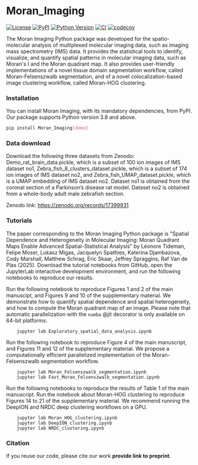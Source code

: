 # Moran_Imaging

[![License](https://img.shields.io/pypi/l/Moran_Imaging.svg?color=green)](https://github.com/vandeplaslab/Moran_Imaging/raw/master/LICENSE)
[![PyPI](https://img.shields.io/pypi/v/Moran_Imaging.svg?color=green)](https://pypi.org/project/Moran_Imaging)
[![Python Version](https://img.shields.io/pypi/pyversions/Moran_Imaging.svg?color=green)](https://python.org)
[![CI](https://github.com/vandeplaslab/Moran_Imaging/actions/workflows/ci.yml/badge.svg)](https://github.com/vandeplaslab/Moran_Imaging/actions/workflows/ci.yml)
[![codecov](https://codecov.io/gh/vandeplaslab/Moran_Imaging/branch/master/graph/badge.svg)](https://codecov.io/gh/vandeplaslab/Moran_Imaging)

The Moran Imaging Python package was developed for the spatio-molecular analysis of multiplexed molecular imaging data, such as imaging mass spectrometry (IMS) data. It provides the statistical tools to identify, visualize, and quantify spatial patterns in molecular imaging data, such as Moran's I and the Moran quadrant map. It also provides user-friendly implementations of a novel tissue domain segmentation workflow, called Moran-Felsenszwalb segmentation, and of a novel colocalization-based image clustering workflow, called Moran-HOG clustering.

### Installation

You can install Moran Imaging, with its mandatory dependencies, from PyPI. Our package supports Python version 3.8 and above.

```bash
pip install Moran_Imaging[demo]
```

### Data download

Download the following three datasets from Zenodo: Demo_rat_brain_data.pickle, which is a subset of 100 ion images of IMS dataset no1, Zebra_fish_8_clusters_dataset.pickle, which is a subset of 174 ion images of IMS dataset no2, and Zebra_fish_UMAP_dataset.pickle, which is a UMAP embedding of IMS dataset no2. Dataset no1 is obtained from the coronal section of a Parkinson’s disease rat model. Dataset no2 is obtained from a whole-body adult male zebrafish section. 

Zenodo link: https://zenodo.org/records/17399931

### Tutorials

The paper corresponding to the Moran Imaging Python package is "Spatial Dependence and Heterogeneity in Molecular Imaging: Moran Quadrant Maps Enable Advanced Spatial-Statistical Analysis" by Léonore Tideman, Felipe Moser, Lukasz Migas, Jacquelyn Spathies, Katerina  Djambazova, Cody Marshall, Matthew Schrag, Eric Skaar, Jeffrey Spraggins, Raf Van de Plas (2025). Download the tutorial notebooks from GitHub, open the JupyterLab interactive development environment, and run the following notebooks to reproduce our results. 

Run the following notebook to reproduce Figures 1 and 2 of the main manuscipt, and Figures 9 and 10 of the supplementary material. We demonstrate how to quantify spatial dependence and spatial heterogeneity, and how to compute the Moran quadrant map of an image. Please note that automatic parallelization with the `numba` @jit decorator is only available on 64-bit platforms.

        jupyter lab Exploratory_spatial_data_analysis.ipynb 

Run the following notebook to reproduce Figure 4 of the main manuscript, and Figures 11 and 12 of the supplementary material. We propose a computationally efficient parallelized implementation of the Moran-Felsenszwalb segmentation workflow. 

        jupyter lab Moran_Felsenszwalb_segmentation.ipynb
        jupyter lab Fast_Moran_Felsenszwalb_segmentation.ipynb

Run the following notebooks to reproduce the results of Table 1 of the main manuscript. Run the notebook about Moran-HOG clustering to reproduce Figures 14 to 21 of the supplementary material. We recommend running the DeepION and NRDC deep clustering workflows on a GPU. 
 
        jupyter lab Moran_HOG_clustering.ipynb
        jupyter lab DeepION_clustering.ipynb
        jupyter lab NRDC_clustering.ipynb


### Citation

If you reuse our code, please cite our work **provide link to preprint**. 
